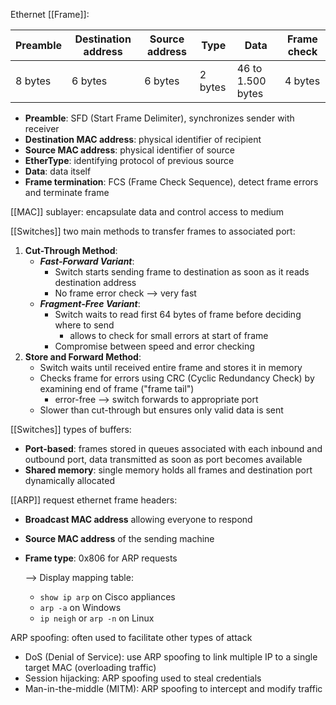 Ethernet [[Frame]]:

| Preamble | Destination address | Source address | Type    | Data              | Frame check |
| -------- | ------------------- | -------------- | ------- | ----------------- | ----------- |
| 8 bytes  | 6 bytes             | 6 bytes        | 2 bytes | 46 to 1.500 bytes | 4 bytes     |
- **Preamble**: SFD (Start Frame Delimiter), synchronizes sender with receiver
- **Destination MAC address**: physical identifier of recipient
- **Source MAC address**: physical identifier of source
- **EtherType**: identifying protocol of previous source
- **Data**: data itself
- **Frame termination**: FCS (Frame Check Sequence), detect frame errors and terminate frame


[[MAC]] sublayer: encapsulate data and control access to medium

[[Switches]] two main methods to transfer frames to associated port:
1. **Cut-Through Method**:
    - ***Fast-Forward Variant***:
        - Switch starts sending frame to destination as soon as it reads destination address
        - No frame error check --> very fast
	- ***Fragment-Free Variant***:
        - Switch waits to read first 64 bytes of frame before deciding where to send
	        - allows to check for small errors at start of frame
        - Compromise between speed and error checking
2. **Store and Forward Method**:
    - Switch waits until received entire frame and stores it in memory
    - Checks frame for errors using CRC (Cyclic Redundancy Check) by examining end of frame ("frame tail")
	    - error-free --> switch forwards to appropriate port
    - Slower than cut-through but ensures only valid data is sent

[[Switches]] types of buffers:
- **Port-based**: frames stored in queues associated with each inbound and outbound port, data transmitted as soon as port becomes available
- **Shared memory**: single memory holds all frames and destination port dynamically allocated

[[ARP]] request ethernet frame headers:
- **Broadcast MAC address** allowing everyone to respond
- **Source MAC address** of the sending machine
- **Frame type**: 0x806 for ARP requests
	
	--> Display mapping table:
	- `show ip arp` on Cisco appliances
	- `arp -a` on Windows
	- `ip neigh` or `arp -n` on Linux

ARP spoofing: often used to facilitate other types of attack
- DoS (Denial of Service): use ARP spoofing to link multiple IP to a single target MAC (overloading traffic)
- Session hijacking: ARP spoofing used to steal credentials
- Man-in-the-middle (MITM): ARP spoofing to intercept and modify traffic

